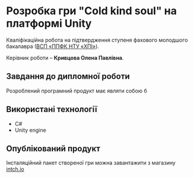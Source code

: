 # Розробка гри "Cold kind soul" на платформі Unitу
Кваліфікаційна робота на підтвердження ступеня фахового молодшого бакалавра ([ВСП «ППФК НТУ «ХПІ»](http://polytechnic.poltava.ua)). 

Керівник роботи – **Кривцова Олена Павлівна**.

## Завдання до дипломної роботи

Розроблений програмний продукт має являти собою б

## Використані технології

* С#
* Unity engine

## Опублікований продукт
Інсталяційний пакет створеної гри можна завантажити з магазину [intch.io](http://itch.io)
